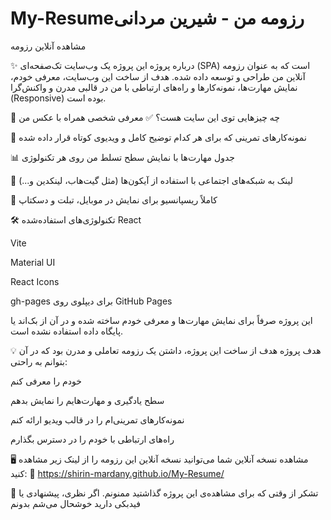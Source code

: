 # My-Resumeرزومه من - شیرین مردانی

مشاهده آنلاین رزومه

✨ درباره پروژه
این پروژه یک وب‌سایت تک‌صفحه‌ای (SPA) است که به عنوان رزومه آنلاین من طراحی و توسعه داده شده. هدف از ساخت این وب‌سایت، معرفی خودم، نمایش مهارت‌ها، نمونه‌کارها و راه‌های ارتباطی با من در قالبی مدرن و واکنش‌گرا (Responsive) بوده است.

🧠 چه چیزهایی توی این سایت هست؟
✅ معرفی شخصی همراه با عکس من

🎥 نمونه‌کارهای تمرینی که برای هر کدام توضیح کامل و ویدیوی کوتاه قرار داده شده

📊 جدول مهارت‌ها با نمایش سطح تسلط من روی هر تکنولوژی

🔗 لینک به شبکه‌های اجتماعی با استفاده از آیکون‌ها (مثل گیت‌هاب، لینکدین و...)

📱 کاملاً ریسپانسیو برای نمایش در موبایل، تبلت و دسکتاپ

🛠 تکنولوژی‌های استفاده‌شده
React

Vite

Material UI

React Icons

gh-pages برای دیپلوی روی GitHub Pages

این پروژه صرفاً برای نمایش مهارت‌ها و معرفی خودم ساخته شده و در آن از بک‌اند یا پایگاه داده استفاده نشده است.

💡 هدف پروژه
هدف از ساخت این پروژه، داشتن یک رزومه تعاملی و مدرن بود که در آن بتوانم به راحتی:

خودم را معرفی کنم

سطح یادگیری و مهارت‌هایم را نمایش بدهم

نمونه‌کارهای تمرینی‌ام را در قالب ویدیو ارائه کنم

راه‌های ارتباطی با خودم را در دسترس بگذارم

🖥 مشاهده نسخه آنلاین
شما می‌توانید نسخه آنلاین این رزومه را از لینک زیر مشاهده کنید:
🔗 https://shirin-mardany.github.io/My-Resume/


🙏 تشکر
از وقتی که برای مشاهده‌ی این پروژه گذاشتید ممنونم.
اگر نظری، پیشنهادی یا فیدبکی دارید خوشحال می‌شم بدونم